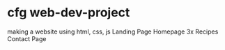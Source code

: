 # cfg web-dev-project
 
making a website using html, css, js
Landing Page
Homepage
3x Recipes
Contact Page

